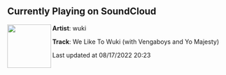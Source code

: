 ## Currently Playing on SoundCloud

[<img align="left" width="100" src="https://i1.sndcdn.com/artworks-UmGJWscDM63jpBqu-E9Gdxw-t500x500.jpg">](https://soundcloud.com/iamwuki/weliketowuki)

**Artist**: wuki 

**Track**: We Like To Wuki (with Vengaboys and Yo Majesty)

Last updated at 08/17/2022 20:23
